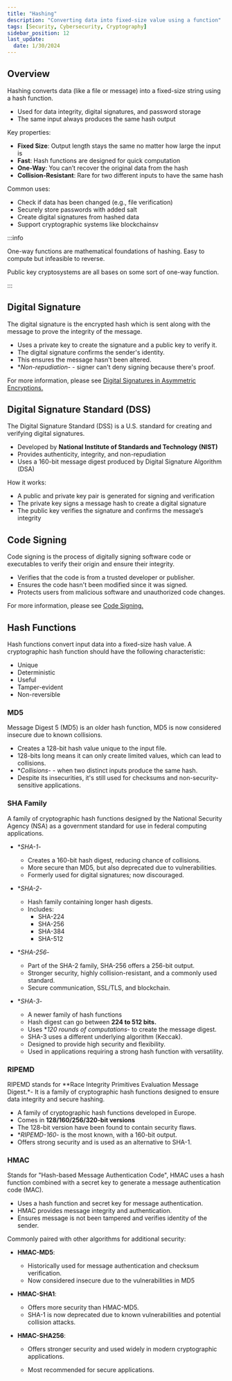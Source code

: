 ```yaml
---
title: "Hashing"
description: "Converting data into fixed-size value using a function"
tags: [Security, Cybersecurity, Cryptography]
sidebar_position: 12
last_update:
  date: 1/30/2024
---
```




## Overview

Hashing converts data (like a file or message) into a fixed-size string using a hash function.

- Used for data integrity, digital signatures, and password storage
- The same input always produces the same hash output

Key properties:

- **Fixed Size**: Output length stays the same no matter how large the input is
- **Fast**: Hash functions are designed for quick computation
- **One-Way**: You can’t recover the original data from the hash
- **Collision-Resistant**: Rare for two different inputs to have the same hash

Common uses:

- Check if data has been changed (e.g., file verification)
- Securely store passwords with added salt
- Create digital signatures from hashed data
- Support cryptographic systems like blockchainsv

:::info

One-way functions are mathematical foundations of hashing.
Easy to compute but infeasible to reverse.

Public key cryptosystems are all bases on some sort of one-way function.

:::

## Digital Signature

The digital signature is the encrypted hash which is sent along with the message to prove the integrity of the message.

- Uses a private key to create the signature and a public key to verify it.
- The digital signature confirms the sender's identity.
- This ensures the message hasn't been altered.
- **Non-repudiation*- - signer can't deny signing because there's proof.

For more information, please see [Digital Signatures in Asymmetric Encryptions.](/docs/007-Cybersecurity/005-Cryptography/010-Asymmetric-Encryption.md)


## Digital Signature Standard (DSS)

The Digital Signature Standard (DSS) is a U.S. standard for creating and verifying digital signatures.

- Developed by **National Institute of Standards and Technology (NIST)**
- Provides authenticity, integrity, and non-repudiation
- Uses a 160-bit message digest produced by Digital Signature Algorithm (DSA)

How it works:

- A public and private key pair is generated for signing and verification
- The private key signs a message hash to create a digital signature
- The public key verifies the signature and confirms the message’s integrity


## Code Signing

Code signing is the process of digitally signing software code or executables to verify their origin and ensure their integrity.

- Verifies that the code is from a trusted developer or publisher.
- Ensures the code hasn't been modified since it was signed.
- Protects users from malicious software and unauthorized code changes.

For more information, please see [Code Signing.](/docs/007-Cybersecurity/007-Software-Security/010-Application-Security.md#code-signing)


## Hash Functions 

Hash functions convert input data into a fixed-size hash value. A cryptographic hash function should have the following characteristic: 

- Unique 
- Deterministic
- Useful 
- Tamper-evident 
- Non-reversible


### MD5

Message Digest 5 (MD5) is an older hash function, MD5 is now considered insecure due to known collisions.

- Creates a 128-bit hash value unique to the input file.
- 128-bits long means it can only create limited values, which can lead to collisions.
- **Collisions*- - when two distinct inputs produce the same hash.
- Despite its insecurities, it's still used for checksums and non-security-sensitive applications.


### SHA Family  

A family of cryptographic hash functions designed by the National Security Agency (NSA) as a government standard for use in federal computing applications.

- **SHA-1*- 
    
    - Creates a 160-bit hash digest, reducing chance of collisions.
    - More secure than MD5, but also deprecated due to vulnerabilities.
    - Formerly used for digital signatures; now discouraged.

- **SHA-2*- 

    - Hash family containing longer hash digests.
    - Includes:
        - SHA-224
        - SHA-256
        - SHA-384
        - SHA-512

- **SHA-256*- 

   - Part of the SHA-2 family, SHA-256 offers a 256-bit output.
   - Stronger security, highly collision-resistant, and a commonly used standard.
   - Secure communication, SSL/TLS, and blockchain.

- **SHA-3*- 

   - A newer family of hash functions
   - Hash digest can go between **224 to 512 bits.**
   - Uses **120 rounds of computations*- to create the message digest.
   - SHA-3 uses a different underlying algorithm (Keccak).
   - Designed to provide high security and flexibility.
   - Used in applications requiring a strong hash function with versatility.


### RIPEMD

RIPEMD stands for **Race Integrity Primitives Evaluation Message Digest.*- It is a family of cryptographic hash functions designed to ensure data integrity and secure hashing.

- A family of cryptographic hash functions developed in Europe.
- Comes in **128/160/256/320-bit versions**
- The 128-bit version have been found to contain security flaws.
- **RIPEMD-160*- is the most known, with a 160-bit output.
- Offers strong security and is used as an alternative to SHA-1.

### HMAC

Stands for "Hash-based Message Authentication Code", HMAC uses a hash function combined with a secret key to generate a message authentication code (MAC).

- Uses a hash function and secret key for message authentication.
- HMAC provides message integrity and authentication.
- Ensures message is not been tampered and verifies identity of the sender.

Commonly paired with other algorithms for additional security:

 - **HMAC-MD5**: 

    - Historically used for message authentication and checksum verification.
    - Now considered insecure due to the vulnerabilities in MD5

- **HMAC-SHA1**: 

    - Offers more security than HMAC-MD5.
    - SHA-1 is now deprecated due to known vulnerabilities and potential collision attacks.

- **HMAC-SHA256**: 

    - Offers stronger security and used widely in modern cryptographic applications.
  
    - Most recommended for secure applications.







